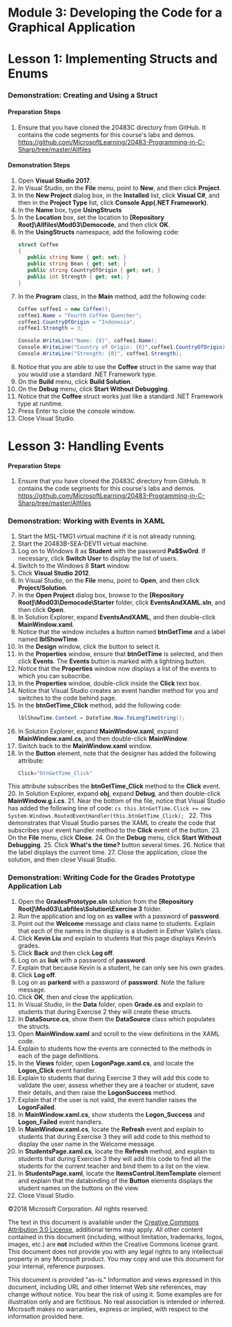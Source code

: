 # Module 3:  Developing the Code for a Graphical Application

# Lesson 1:  Implementing Structs and Enums

### Demonstration: Creating and Using a Struct

#### Preparation Steps

1. Ensure that you have cloned the 20483C directory from GitHub. It contains the code segments for this course's labs and demos. https://github.com/MicrosoftLearning/20483-Programming-in-C-Sharp/tree/master/Allfiles


#### Demonstration Steps

1.  Open **Visual Studio 2017**.
2.  In Visual Studio, on the **File** menu, point to **New**, and then click
    **Project**.
3.  In the **New Project** dialog box, in the **Installed** list, click **Visual
    C\#**, and then in the **Project Type** list, click **Console App(.NET Framework)**.
4.  In the **Name** box, type **UsingStructs**
5.  In the **Location** box, set the location to **[Repository Root]\\Allfiles\\Mod03\\Democode**, and
    then click **OK**.
6.  In the **UsingStructs** namespace, add the following code:
    ```cs
    struct Coffee
    {
       public string Name { get; set; }
       public string Bean { get; set; }
       public string CountryOfOrigin { get; set; }
       public int Strength { get; set; } 
    }
    ```
7.	In the **Program** class, in the **Main** method, add the following code:
    ```cs
    Coffee coffee1 = new Coffee();
    coffee1.Name = "Fourth Coffee Quencher";
    coffee1.CountryOfOrigin = "Indonesia";
    coffee1.Strength = 3;

    Console.WriteLine("Name: {0}", coffee1.Name);
    Console.WriteLine("Country of Origin: {0}",coffee1.CountryOfOrigin);
    Console.WriteLine("Strength: {0}", coffee1.Strength);
    ```
8.  Notice that you are able to use the **Coffee** struct in the same way that
    you would use a standard .NET Framework type.
9.  On the **Build** menu, click **Build Solution**.
10.  On the **Debug** menu, click **Start Without Debugging**.
11.  Notice that the **Coffee** struct works just like a standard .NET Framework
    type at runtime.
12.  Press Enter to close the console window.
13.  Close Visual Studio.



# Lesson 3:  Handling Events

#### Preparation Steps

1. Ensure that you have cloned the 20483C directory from GitHub. It contains the code segments for this course's labs and demos. https://github.com/MicrosoftLearning/20483-Programming-in-C-Sharp/tree/master/Allfiles

### Demonstration: Working with Events in XAML

1.  Start the MSL-TMG1 virtual machine if it is not already running.
2.  Start the 20483B-SEA-DEV11 virtual machine.
3.  Log on to Windows 8 as **Student** with the password **Pa\$\$w0rd**. If
    necessary, click **Switch User** to display the list of users.
4.  Switch to the Windows 8 **Start** window.
5.  Click **Visual Studio 2012**.
6.  In Visual Studio, on the **File** menu, point to **Open**, and then click
    **Project/Solution**.
7.  In the **Open Project** dialog box, browse to the
    **[Repository Root]\\Mod03\\Democode\\Starter** folder, click **EventsAndXAML.sln**, and
    then click **Open**.
8.  In Solution Explorer, expand **EventsAndXAML**, and then double-click
    **MainWindow.xaml**.
9.  Notice that the window includes a button named **btnGetTime** and a label
    named **lblShowTime**.
10. In the **Design** window, click the button to select it.
11. In the **Properties** window, ensure that **btnGetTime** is selected, and
    then click **Events**. The **Events** button is marked with a lightning
    button.
12. Notice that the **Properties** window now displays a list of the events to
    which you can subscribe.
13. In the **Properties** window, double-click inside the **Click** text box.
14. Notice that Visual Studio creates an event handler method for you and
    switches to the code behind page.
15. In the **btnGetTime_Click** method, add the following code:
    ```cs
    lblShowTime.Content = DateTime.Now.ToLongTimeString();
    ```
16. In Solution Explorer, expand **MainWindow.xaml**, expand
    **MainWindow.xaml.cs**, and then double-click **MainWindow**.
17. Switch back to the **MainWindow.xaml** window.
18. In the **Button** element, note that the designer has added the following
    attribute:
    ```cs
    Click="btnGetTime_Click"
    ```
This attribute subscribes the **btnGetTime_Click** method to the **Click**
event.
20. In Solution Explorer, expand **obj**, expand **Debug**, and then
    double-click **MainWindow.g.i.cs**.
21. Near the bottom of the file, notice that Visual Studio has added the
    following line of code:
    ```cs
    this.btnGetTime.Click += new System.Windows.RoutedEventHandler(this.btnGetTime_Click);
    ```
22. This demonstrates that Visual Studio parses the XAML to create the code that
subscribes your event handler method to the **Click** event of the button.
23.  On the **File** menu, click **Close**.
24.  On the **Debug** menu, click **Start Without Debugging**.
25.  Click **What's the time?** button several times.
26.  Notice that the label displays the current time.
27.  Close the application, close the solution, and then close Visual Studio.


### Demonstration: Writing Code for the Grades Prototype Application Lab

1.  Open the **GradesPrototype.sln** solution from the
    **[Repository Root]\\Mod03\\Labfiles\\Solution\\Exercise 3** folder.
2.  Run the application and log on as **vallee** with a password of
    **password**.
3.  Point out the **Welcome** message and class name to students. Explain that
    each of the names in the display is a student in Esther Valle’s class.
4.  Click **Kevin Liu** and explain to students that this page displays Kevin’s
    grades.
5.  Click **Back** and then click **Log off**.
6.  Log on as **liuk** with a password of **password**.
7.  Explain that because Kevin is a student, he can only see his own grades.
8.  Click **Log off**.
9.  Log on as **parkerd** with a password of **password**. Note the failure
    message.
10. Click **OK**, then and close the application.
11. In Visual Studio, in the **Data** folder, open **Grade.cs** and explain to
    students that during Exercise 2 they will create these structs.
12. In **DataSource.cs**, show them the **DataSource** class which populates the
    structs.
13. Open **MainWindow.xaml** and scroll to the view definitions in the XAML
    code.
14. Explain to students how the events are connected to the methods in each of
    the page definitions.
15. In the **Views** folder, open **LogonPage.xaml.cs**, and locate the
    **Logon_Click** event handler.
16. Explain to students that during Exercise 3 they will add this code to
    validate the user, assess whether they are a teacher or student, save their
    details, and then raise the **LogonSuccess** method.
17. Explain that if the user is not valid, the event handler raises the
    **LogonFailed**.
18. In **MainWindow.xaml.cs**, show students the **Logon_Success** and
    **Logon_Failed** event handlers.
19. In **MainWindow.xaml.cs**, locate the **Refresh** event and explain to
    students that during Exercise 3 they will add code to this method to display
    the user name in the Welcome message.
20. In **StudentsPage.xaml.cs**, locate the **Refresh** method, and explain to
    students that during Exercise 3 they will add this code to find all the
    students for the current teacher and bind them to a list on the view.
21. In **StudentsPage.xaml**, locate the **ItemsControl.ItemTemplate** element
    and explain that the databinding of the **Button** elements displays the
    student names on the buttons on the view.
22. Close Visual Studio.




©2018 Microsoft Corporation. All rights reserved.

The text in this document is available under the  [Creative Commons Attribution 3.0 License](https://creativecommons.org/licenses/by/3.0/legalcode), additional terms may apply. All other content contained in this document (including, without limitation, trademarks, logos, images, etc.) are  **not**  included within the Creative Commons license grant. This document does not provide you with any legal rights to any intellectual property in any Microsoft product. You may copy and use this document for your internal, reference purposes.

This document is provided &quot;as-is.&quot; Information and views expressed in this document, including URL and other Internet Web site references, may change without notice. You bear the risk of using it. Some examples are for illustration only and are fictitious. No real association is intended or inferred. Microsoft makes no warranties, express or implied, with respect to the information provided here.
